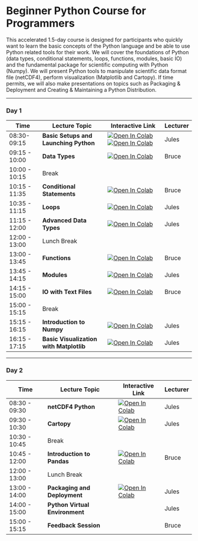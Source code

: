 # Beginner Python Course for Programmers

This accelerated 1.5-day course is designed for participants who quickly want to learn the basic 
concepts of the Python language and be able to use Python related tools for their work. 
We will cover the foundations of Python 
(data types, conditional statements, loops, functions, modules, basic IO) and the fundamental package for scientific computing with Python (Numpy). We will present Python tools to manipulate scientific data format file (netCDF4), perform visualization (Matplotlib and Cartopy). If time permits, we will also make presentations on topics such as Packaging & Deployment and Creating & Maintaining a Python Distribution. 

***


### Day 1

| Time | Lecture Topic | Interactive Link | Lecturer |
|------|---------------|------------------|----------|
| 08:30-09:15 | **Basic Setups and Launching Python** | [![Open In Colab](https://colab.research.google.com/assets/colab-badge.svg)](https://colab.research.google.com/github/pytrain/welcome/blob/master/welcome.ipynb) [![Open In Colab](https://colab.research.google.com/assets/colab-badge.svg)](https://colab.research.google.com/github/pytrain/run_python/blob/master/run.ipynb) | Jules |
| 09:15 - 10:00 | **Data Types**  | [![Open In Colab](https://colab.research.google.com/assets/colab-badge.svg)](https://colab.research.google.com/github/pytrain/data_types/blob/master/Python_basic_data_types.ipynb) | Bruce |
| 10:00 - 10:15 | Break |  |  |
| 10:15 - 11:35 | **Conditional Statements**  | [![Open In Colab](https://colab.research.google.com/assets/colab-badge.svg)](https://colab.research.google.com/github/pytrain/conditional_logic/blob/master/conditionals.ipynb) | Bruce |
| 10:35 - 11:15 | **Loops** | [![Open In Colab](https://colab.research.google.com/assets/colab-badge.svg)](https://colab.research.google.com/github/pytrain/loops/blob/master/loops.ipynb) | Jules |
| 11:15 - 12:00 | **Advanced Data Types** | [![Open In Colab](https://colab.research.google.com/assets/colab-badge.svg)](https://colab.research.google.com/github/pytrain/data_types/blob/master/Python_advanced_data_types.ipynb) | Jules |
| 12:00 - 13:00 | Lunch Break |  |  |
| 13:00 - 13:45 | **Functions** | [![Open In Colab](https://colab.research.google.com/assets/colab-badge.svg)](https://colab.research.google.com/github/pytrain/functions_modules/blob/master/Functions.ipynb) | Bruce |
| 13:45 - 14:15 | **Modules** | [![Open In Colab](https://colab.research.google.com/assets/colab-badge.svg)](https://colab.research.google.com/github/pytrain/functions_modules/blob/master/Modules.ipynb) | Jules |
| 14:15 - 15:00 | **IO with Text Files** | [![Open In Colab](https://colab.research.google.com/assets/colab-badge.svg)](https://colab.research.google.com/github/pytrain/io/blob/master/File_IO.ipynb) | Bruce |
| 15:00 - 15:15 | Break |  |  |
| 15:15 - 16:15 | **Introduction to Numpy** | [![Open In Colab](https://colab.research.google.com/assets/colab-badge.svg)](https://colab.research.google.com/github/pytrain/numpy/blob/master/IntroNumPy.ipynb) | Jules |
| 16:15 - 17:15 | **Basic Visualization with Matplotlib** | [![Open In Colab](https://colab.research.google.com/assets/colab-badge.svg)](https://colab.research.google.com/github/pytrain/viz/blob/master/IntroMatplotlib.ipynb) | Jules |

***

### Day 2

| Time | Lecture Topic | Interactive Link | Lecturer |
|------|---------------|------------------|----------|
| 08:30 - 09:30 | **netCDF4 Python**  | [![Open In Colab](https://colab.research.google.com/assets/colab-badge.svg)](https://colab.research.google.com/github/pytrain/science_data_formats/blob/master/intro_netcdf4.ipynb) | Jules |
| 09:30 - 10:30 | **Cartopy**  | [![Open In Colab](https://colab.research.google.com/assets/colab-badge.svg)](https://colab.research.google.com/github/pytrain/viz/blob/master/introduction_cartopy.ipynb) | Jules |
| 10:30 - 10:45 | Break |  |  |
| 10:45 - 12:00 | **Introduction to Pandas** | [![Open In Colab](https://colab.research.google.com/assets/colab-badge.svg)](https://colab.research.google.com/github/pytrain/pandas/blob/master/Intro_Pandas.ipynb) | Bruce |
| 12:00 - 13:00 | Lunch Break |  |  |
| 13:00 - 14:00 | **Packaging and Deployment** | [![Open In Colab](https://colab.research.google.com/assets/colab-badge.svg)](https://colab.research.google.com/github/pytrain/packaging_deployment/blob/master/package_development.ipynb) | Jules |
| 14:00 - 15:00 | **Python Virtual Environment** | | Jules |
| 15:00 - 15:15 | **Feedback Session** |  | Bruce |

<!---
| 15:00-15:15 | **Feedback Session** |  |  |
| 15:00-15:15 | **Feedback Session** |  <a href="https://www.surveymonkey.com/r/PWQVXH5"> Evaluation Survey </a> | |
--->
